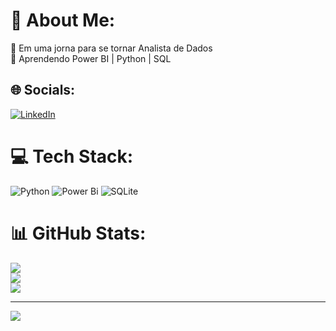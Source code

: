 # 💫 About Me:
🔭 Em uma jorna para se tornar Analista de Dados<br>🌱 Aprendendo Power BI | Python | SQL


## 🌐 Socials:
[![LinkedIn](https://img.shields.io/badge/LinkedIn-%230077B5.svg?logo=linkedin&logoColor=white)](https://linkedin.com/in/https://www.linkedin.com/in/maricelli-ramallo-sabene-523a211b0/) 

# 💻 Tech Stack:
![Python](https://img.shields.io/badge/python-3670A0?style=for-the-badge&logo=python&logoColor=ffdd54) ![Power Bi](https://img.shields.io/badge/power_bi-F2C811?style=for-the-badge&logo=powerbi&logoColor=black) ![SQLite](https://img.shields.io/badge/sqlite-%2307405e.svg?style=for-the-badge&logo=sqlite&logoColor=white)
# 📊 GitHub Stats:
![](https://github-readme-stats.vercel.app/api?username=marisabene&theme=dark&hide_border=false&include_all_commits=false&count_private=false)<br/>
![](https://github-readme-streak-stats.herokuapp.com/?user=marisabene&theme=dark&hide_border=false)<br/>
![](https://github-readme-stats.vercel.app/api/top-langs/?username=marisabene&theme=dark&hide_border=false&include_all_commits=false&count_private=false&layout=compact)

---
[![](https://visitcount.itsvg.in/api?id=marisabene&icon=0&color=0)](https://visitcount.itsvg.in)

<!-- Proudly created with GPRM ( https://gprm.itsvg.in ) -->